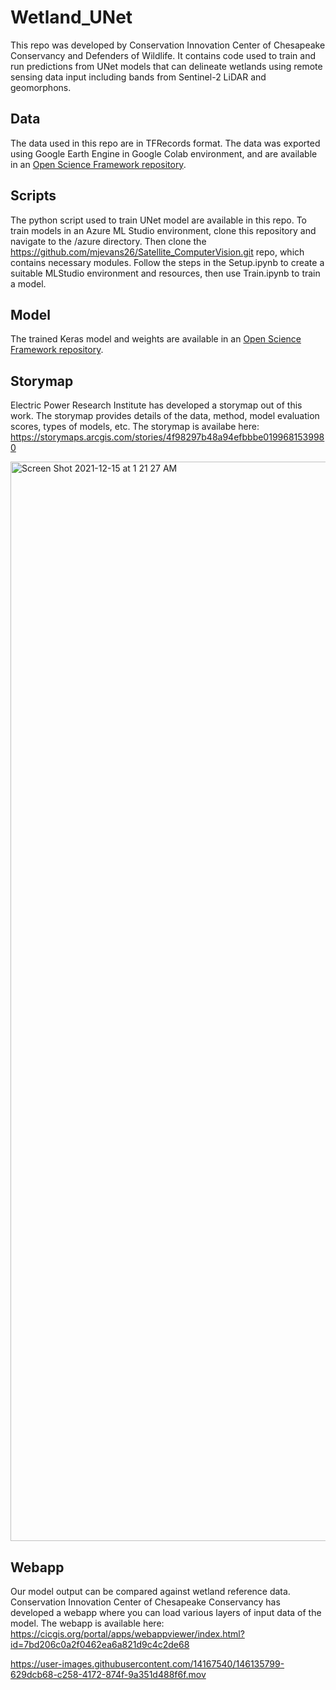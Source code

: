 # Wetland_UNet
This repo was developed by Conservation Innovation Center of Chesapeake Conservancy and Defenders of Wildlife. It contains code used to train and run predictions from UNet models that can delineate wetlands using remote sensing data input including bands from Sentinel-2 LiDAR and geomorphons.

## Data
The data used in this repo are in TFRecords format. The data was exported using Google Earth Engine in Google Colab environment, and are available in an [Open Science Framework repository](https://osf.io/ts5eu/).

## Scripts
The python script used to train UNet model are available in this repo. To train models in an Azure ML Studio environment, clone this repository and navigate to the /azure directory. Then clone the https://github.com/mjevans26/Satellite_ComputerVision.git repo, which contains necessary modules. Follow the steps in the Setup.ipynb to create a suitable MLStudio environment and resources, then use Train.ipynb to train a model.

## Model
The trained Keras model and weights are available in an [Open Science Framework repository](https://osf.io/ts5eu/).

## Storymap
Electric Power Research Institute has developed a storymap out of this work. The storymap provides details of the data, method, model evaluation scores, types of models, etc. The storymap is availabe here: https://storymaps.arcgis.com/stories/4f98297b48a94efbbbe0199681539980

<img width="1727" alt="Screen Shot 2021-12-15 at 1 21 27 AM" src="https://user-images.githubusercontent.com/14167540/146134249-eb17f3af-237d-4222-9497-4579876cb769.png">


## Webapp
Our model output can be compared against wetland reference data. Conservation Innovation Center of Chesapeake Conservancy has developed a webapp where you can load various layers of input data of the model. The webapp is available here: https://cicgis.org/portal/apps/webappviewer/index.html?id=7bd206c0a2f0462ea6a821d9c4c2de68

https://user-images.githubusercontent.com/14167540/146135799-629dcb68-c258-4172-874f-9a351d488f6f.mov
